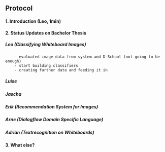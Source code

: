 ## Protocol

#### 1. Introduction (Leo, 1min)  

#### 2. Status Updates on Bachelor Thesis  

#####    Leo (Classifying Whiteboard Images)  
        - evaluated image data from system and D-School (not going to be enough)  
        - start building classifiers  
        - creating further data and feeding it in  
    
#####    Luise  
    
#####    Jascha  
    
#####    Erik (Recommendation System for Images)  
    
#####    Arne (Dialogflow Domain Specific Language)  
    
#####    Adrian (Textrecognition on Whiteboards)  

#### 3. What else?  


